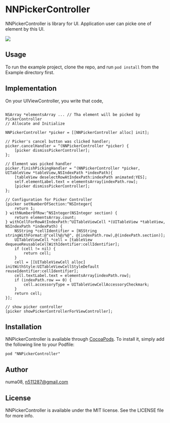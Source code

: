 # NNPickerController

<!-- [![CI Status](http://img.shields.io/travis/numa08/NNPickerController.svg?style=flat)](https://travis-ci.org/numa08/NNPickerController)
[![Version](https://img.shields.io/cocoapods/v/NNPickerController.svg?style=flat)](http://cocoadocs.org/docsets/NNPickerController)
[![License](https://img.shields.io/cocoapods/l/NNPickerController.svg?style=flat)](http://cocoadocs.org/docsets/NNPickerController)
[![Platform](https://img.shields.io/cocoapods/p/NNPickerController.svg?style=flat)](http://cocoadocs.org/docsets/NNPickerController) -->


NNPickerController is library for UI. Application user can picke one of element by this UI.

![](http://g.recordit.co/DbCDL3BBPm.gif)

## Usage

To run the example project, clone the repo, and run `pod install` from the Example directory first.

## Implementation

On your UIViewController, you write that code,


```obj-c

NSArray *elementsArray ... // Tha element will be picked by PickerController
// Allocate and Initialize

NNPickerController *picker = [[NNPickerController alloc] init];

// Picker's cancel button was clicked handler;
picker.cancelHandler = ^(NNPickerController *picker) {
    [picker dismissPickerController];
};

// Element was picked handler
picker.finishPickingHandler = ^(NNPickerController *picker, UITableView *tableView,NSIndexPath *indexPath){
    [tableView deselectRowAtIndexPath:indexPath animated:YES];
    self.elementLabel.text = elementsArray[indexPath.row];
    [picker dismissPickerController];
};

// Configuration for Picker Controller
[picker setNumberOfSection:^NSInteger{
    return 1;
} withNumberOfRow:^NSInteger(NSInteger section) {
    return elementsArray.count;
} withCellForRowAtIndexPath:^UITableViewCell *(UITableView *tableView, NSIndexPath *indexPath) {
    NSString *cellIdentifier = [NSString stringWithFormat:@"cell%@/%@", @(indexPath.row),@(indexPath.section)];
    UITableViewCell *cell = [tableView dequeueReusableCellWithIdentifier:cellIdentifier];
    if (cell != nil) {
        return cell;
    }
    cell = [[UITableViewCell alloc] initWithStyle:UITableViewCellStyleDefault reuseIdentifier:cellIdentifier];
    cell.textLabel.text = elementsArray[indexPath.row];
    if (indexPath.row == 0) {
        cell.accessoryType = UITableViewCellAccessoryCheckmark;
    }
    return cell;
}];

// show picker controller
[picker showPickerControllerForViewController];
```

## Installation

NNPickerController is available through [CocoaPods](http://cocoapods.org). To install
it, simply add the following line to your Podfile:

    pod "NNPickerController"

## Author

numa08, n511287@gmail.com

## License

NNPickerController is available under the MIT license. See the LICENSE file for more info.

